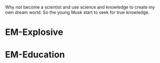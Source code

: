 Why not become a scientist and use science and knowledge to create my own dream world. So the young Musk start to seek for true knowledge.

# EM-Explosive

# EM-Education
